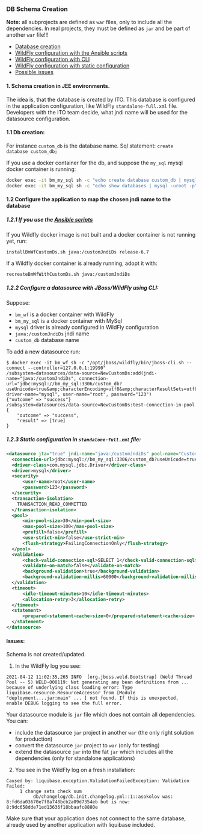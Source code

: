 ### DB Schema Creation

**Note:** all subprojects are defined as `war` files, only to include all the dependencies.
In real projects, they must be defined as `jar` and be part of another `war` file!!!

- [Database creation](#11-db-creation)
- [WildFly configuration with the Ansible scripts](#121-if-you-use-the-ansible-scriptshttpsgithubcomalexandrsokolovansible-projectstreemasterbm_app)
- [WildFly configuration with CLI](#122-configure-a-datasource-with-jbosswildfly-using-cli)
- [WildFly configuration with static configuration](#123-static-configuration-in-standalone-fullxml-file)
- [Possible issues](#issues)

#### 1. Schema creation in JEE environments.

The idea is, that the database is created by ITO. 
This database is configured in the application configuration, like WildFly `standalone-full.xml` file.
Developers with the ITO team decide, what jndi name will be used for the datasource configuration.

#### 1.1 Db creation:

For instance `custom_db` is the database name. Sql statement: `create database custom_db;`

If you use a docker container for the db, and suppose the `my_sql` mysql docker container is running:
```bash
docker exec -it bm_my_sql sh -c "echo create database custom_db | mysql -uroot -p"
docker exec -it bm_my_sql sh -c "echo show databases | mysql -uroot -p"
```

#### 1.2 Configure the application to map the chosen jndi name to the database

##### 1.2.1 If you use the [Ansible scripts](https://github.com/AlexandrSokolov/ansible-projects/tree/master/bm_app)

If you Wildfly docker image is not built and a docker container is not running yet, run:

`installBmWfCustomDs.sh java:/customJndiDs release-6.7`

If a Wildfly docker container is already running, adopt it with:

`recreateBmWfWithCustomDs.sh java:/customJndiDs`

##### 1.2.2 Configure a datasource with JBoss/WildFly using CLI:

Suppose:
- `bm_wf` is a docker container with WildFly 
- `bm_my_sql` is a docker container with MySql
- `mysql` driver is already configured in WildFly configuration
- `java:/customJndiDs` jndi name
- `custom_db` database name

To add a new datasource run:

```
$ docker exec -it bm_wf sh -c "/opt/jboss/wildfly/bin/jboss-cli.sh --connect --controller=127.0.0.1:19990"
/subsystem=datasources/data-source=NewCustomDs:add(jndi-name="java:/customJndiDs", connection-url="jdbc:mysql://bm_my_sql:3306/custom_db?useUnicode=true&amp;characterEncoding=utf8&amp;characterResultSets=utf8;serverTimezone=Europe/Berlin", driver-name="mysql", user-name="root", password="123")
{"outcome" => "success"}
/subsystem=datasources/data-source=NewCustomDs:test-connection-in-pool
{
    "outcome" => "success",
    "result" => [true]
}
```

##### 1.2.3 Static configuration in `standalone-full.xml` file:
```xml
<datasource jta="true" jndi-name="java:/customJndiDs" pool-name="CustomDS_Pool" enabled="true" use-ccm="true" statistics-enabled="True">
  <connection-url>jdbc:mysql://bm_my_sql:3306/custom_db?useUnicode=true&amp;characterEncoding=utf8&amp;characterResultSets=utf8;serverTimezone=Europe/Berlin</connection-url>
  <driver-class>com.mysql.jdbc.Driver</driver-class>
  <driver>mysql</driver>
  <security>
      <user-name>root</user-name>
      <password>123</password>
  </security>
  <transaction-isolation>
    TRANSACTION_READ_COMMITTED
  </transaction-isolation>
  <pool>
      <min-pool-size>30</min-pool-size>
      <max-pool-size>100</max-pool-size>
      <prefill>false</prefill>
      <use-strict-min>false</use-strict-min>
      <flush-strategy>FailingConnectionOnly</flush-strategy>
  </pool>
  <validation>
      <check-valid-connection-sql>SELECT 1</check-valid-connection-sql>
      <validate-on-match>false</validate-on-match>
      <background-validation>true</background-validation>
      <background-validation-millis>60000</background-validation-millis>
  </validation>
  <timeout>
      <idle-timeout-minutes>10</idle-timeout-minutes>
      <allocation-retry>3</allocation-retry>
  </timeout>
  <statement>
      <prepared-statement-cache-size>0</prepared-statement-cache-size>
  </statement>
</datasource>
```

#### Issues:

Schema is not created/updated. 

1. In the WildFly log you see:
```
2021-04-12 11:02:35,265 INFO  [org.jboss.weld.Bootstrap] (Weld Thread Pool -- 5) WELD-000119: Not generating any bean definitions from ... because of underlying class loading error: Type liquibase.resource.ResourceAccessor from [Module "deployment....jar:main" ... ] not found. If this is unexpected, enable DEBUG logging to see the full error.
```

Your datasource module is `jar` file which does not contain all dependencies.
You can:
- include the datasource `jar` project in another `war` (the only right solution for production)
- convert the datasource `jar` project to `war` (only for testing)
- extend the datasource `jar` into the fat `jar` which includes all the dependencies (only for standalone applications)

2. You see in the WildFly log on a fresh installation:
```
Caused by: liquibase.exception.ValidationFailedException: Validation Failed:
     1 change sets check sum
          db/changelog/db.init.changelog.yml::1::asokolov was: 8:fd6da03670e7f8a748bcb2a09d7354eb but is now: 8:9dc658dde71ed13636f18bbaafc8880e
```

Make sure that your application does not connect to the same database, already used by another application with liquibase included.